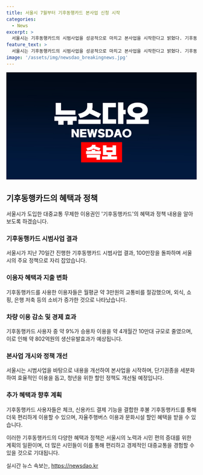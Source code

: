 ```yaml
---
title: 서울시 7월부터 기후동행카드 본사업 신청 시작
categories:
  - News
excerpt: >
  서울시는 기후동행카드의 시범사업을 성공적으로 마치고 본사업을 시작한다고 밝혔다. 기후동행카드 이용자들은 교통비 절감 등 혜택을 누리며 외부활동과 소비가 증가하는 결과를 얻었다. 이에 따라 약 9%의 이용자가 승용차 이용을 줄인 것으로 추정되며, 기후동행카드의 활용범위는 점차 확대되고 있으며, 청년들을 위한 할인도 더욱 편리해졌다. 현재는 7월부터 티머니 카드&페이 홈페이지에서 소급 환급을 받을 수 있는 등 많은 혜택이 제공되고 있다.
feature_text: >
  서울시는 기후동행카드의 시범사업을 성공적으로 마치고 본사업을 시작한다고 밝혔다. 기후동행카드 이용자들은 교통비 절감 등 혜택을 누리며 외부활동과 소비가 증가하는 결과를 얻었다. 이에 따라 약 9%의 이용자가 승용차 이용을 줄인 것으로 추정되며, 기후동행카드의 활용범위는 점차 확대되고 있으며, 청년들을 위한 할인도 더욱 편리해졌다. 현재는 7월부터 티머니 카드&페이 홈페이지에서 소급 환급을 받을 수 있는 등 많은 혜택이 제공되고 있다.
image: '/assets/img/newsdao_breakingnews.jpg'
---
```


<p><img src="/assets/img/newsdao_breakingnews.jpg" alt="koreaapp 속보" /></p>

<h2 data-ke-size="size26">기후동행카드의 혜택과 정책</h2>

<p data-ke-size="size16">서울시가 도입한 대중교통 무제한 이용권인 '기후동행카드'의 혜택과 정책 내용을 알아보도록 하겠습니다.</p>

<h3>기후동행카드 시범사업 결과</h3>

<p data-ke-size="size16">서울시가 지난 70일간 진행한 기후동행카드 시범사업 결과, 100만장을 돌파하며 서울시의 주요 정책으로 자리 잡았습니다.</p>

<h3>이용자 혜택과 지출 변화</h3>

<p data-ke-size="size16">기후동행카드를 사용한 이용자들은 월평균 약 3만원의 교통비를 절감했으며, 외식, 쇼핑, 은행 저축 등의 소비가 증가한 것으로 나타났습니다.</p>

<h3>차량 이용 감소 및 경제 효과</h3>

<p data-ke-size="size16">기후동행카드 사용자 중 약 9%가 승용차 이용을 약 4개월간 10만대 규모로 줄였으며, 이로 인해 약 802억원의 생산유발효과가 예상됩니다.</p>

<h3>본사업 개시와 정책 개선</h3>

<p data-ke-size="size16">서울시는 시범사업을 바탕으로 내용을 개선하여 본사업을 시작하며, 단기권종을 세분화하여 효율적인 이용을 돕고, 청년을 위한 할인 정책도 개선될 예정입니다.</p>

<h3>추가 혜택과 향후 계획</h3>

<p data-ke-size="size16">기후동행카드 사용자들은 체크, 신용카드 결제 기능을 결합한 후불 기후동행카드를 통해 더욱 편리하게 이용할 수 있으며, 자율주행버스 이용과 문화시설 할인 혜택을 받을 수 있습니다.</p>

<p>이러한 기후동행카드의 다양한 혜택과 정책은 서울시의 노력과 시민 편의 증대를 위한 계획의 일환이며, 더 많은 시민들이 이를 통해 편리하고 경제적인 대중교통을 경험할 수 있을 것으로 기대됩니다.</p>
실시간 뉴스 속보는, <a href="https://newsdao.kr" rel="dofollow">https://newsdao.kr</a>


